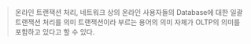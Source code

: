 > 온라인 트랜잭션 처리, 네트워크 상의 온라인 사용자들의 Database에 대한 일괄 트랜잭션 처리를 의미
> 트랜잭션이라 부르는 용어의 의미 자체가 OLTP의 의미를 포함하고 있다고 할 수 있다.

